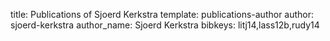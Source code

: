 title: Publications of Sjoerd Kerkstra
template: publications-author
author: sjoerd-kerkstra
author_name: Sjoerd Kerkstra
bibkeys: litj14,lass12b,rudy14